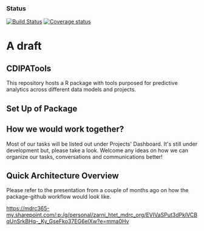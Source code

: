 ### Status
[![Build Status](https://travis-ci.org/ksboxer/CDIPATools.png)](https://travis-ci.org/ksboxer/CDIPATools)
[![Coverage status](https://codecov.io/gh/ksboxer/CDIPATools/branch/master/graph/badge.svg)](https://codecov.io/github/ksboxer/CDIPATools?branch=master)
# A draft


## CDIPATools
This repository hosts a R package with tools purposed for predictive analytics across different data models and projects.

## Set Up of Package


## How we would work together?

Most of our tasks will be listed out under Projects' Dashboard. It's still under development but, please take a look. Welcome any ideas on how we can organize our tasks, conversations and communications better!

## Quick Architecture Overview
Please refer to the presentation from a couple of months ago on how the package-github workflow would look like.

https://mdrc365-my.sharepoint.com/:p:/g/personal/zarni_htet_mdrc_org/EVIVaSPut3dPklVCBqUnSrkBHq-_Ky_GseFko37EG6elXw?e=mma0Hv

